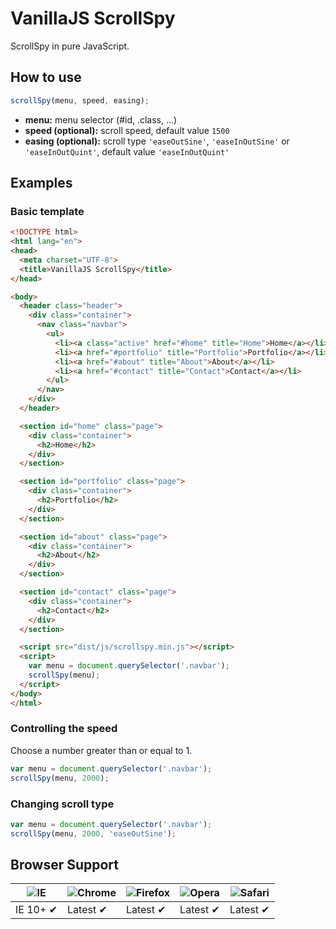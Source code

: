 # VanillaJS ScrollSpy

ScrollSpy in pure JavaScript.

## How to use

``` javascript
scrollSpy(menu, speed, easing);
```

- **menu:** menu selector (#id, .class, ...)
- **speed (optional):** scroll speed, default value `1500`
- **easing (optional):** scroll type `'easeOutSine'`, `'easeInOutSine'` or `'easeInOutQuint'`, default value `'easeInOutQuint'`

## Examples

### Basic template

``` html
<!DOCTYPE html>
<html lang="en">
<head>
  <meta charset="UTF-8">
  <title>VanillaJS ScrollSpy</title>
</head>

<body>
  <header class="header">
    <div class="container">
      <nav class="navbar">
        <ul>
          <li><a class="active" href="#home" title="Home">Home</a></li>
          <li><a href="#portfolio" title="Portfolio">Portfolio</a></li>
          <li><a href="#about" title="About">About</a></li>
          <li><a href="#contact" title="Contact">Contact</a></li>
        </ul>
      </nav>
    </div>
  </header>

  <section id="home" class="page">
    <div class="container">
      <h2>Home</h2>
    </div>
  </section>

  <section id="portfolio" class="page">
    <div class="container">
      <h2>Portfolio</h2>
    </div>
  </section>

  <section id="about" class="page">
    <div class="container">
      <h2>About</h2>
    </div>
  </section>

  <section id="contact" class="page">
    <div class="container">
      <h2>Contact</h2>
    </div>
  </section>

  <script src="dist/js/scrollspy.min.js"></script>
  <script>
    var menu = document.querySelector('.navbar');
    scrollSpy(menu);
  </script>
</body>
</html>
```

### Controlling the speed
Choose a number greater than or equal to 1.

``` javascript
var menu = document.querySelector('.navbar');
scrollSpy(menu, 2000);
```

### Changing scroll type

``` javascript
var menu = document.querySelector('.navbar');
scrollSpy(menu, 2000, 'easeOutSine');
```

## Browser Support

![IE](https://cloud.githubusercontent.com/assets/398893/3528325/20373e76-078e-11e4-8e3a-1cb86cf506f0.png) | ![Chrome](https://cloud.githubusercontent.com/assets/398893/3528328/23bc7bc4-078e-11e4-8752-ba2809bf5cce.png) | ![Firefox](https://cloud.githubusercontent.com/assets/398893/3528329/26283ab0-078e-11e4-84d4-db2cf1009953.png) | ![Opera](https://cloud.githubusercontent.com/assets/398893/3528330/27ec9fa8-078e-11e4-95cb-709fd11dac16.png) | ![Safari](https://cloud.githubusercontent.com/assets/398893/3528331/29df8618-078e-11e4-8e3e-ed8ac738693f.png)
--- | --- | --- | --- | ---
IE 10+ ✔ | Latest ✔ | Latest ✔ | Latest ✔ | Latest ✔